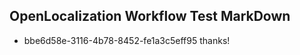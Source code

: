 ## OpenLocalization Workflow Test MarkDown
* bbe6d58e-3116-4b78-8452-fe1a3c5eff95 thanks!

<!--HONumber=Sep16_HO1-->


